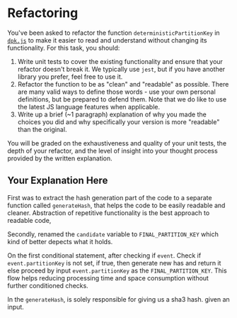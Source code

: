 # Refactoring

You've been asked to refactor the function `deterministicPartitionKey` in [`dpk.js`](dpk.js) to make it easier to read and understand without changing its functionality. For this task, you should:

1. Write unit tests to cover the existing functionality and ensure that your refactor doesn't break it. We typically use `jest`, but if you have another library you prefer, feel free to use it.
2. Refactor the function to be as "clean" and "readable" as possible. There are many valid ways to define those words - use your own personal definitions, but be prepared to defend them. Note that we do like to use the latest JS language features when applicable.
3. Write up a brief (~1 paragraph) explanation of why you made the choices you did and why specifically your version is more "readable" than the original.

You will be graded on the exhaustiveness and quality of your unit tests, the depth of your refactor, and the level of insight into your thought process provided by the written explanation.

## Your Explanation Here

First was to extract the hash generation part of the code to a separate function called `generateHash`, that helps the code to be easily readable and cleaner. Abstraction of repetitive functionality is the best approach to readable code,

Secondly, renamed the `candidate` variable to `FINAL_PARTITION_KEY` which kind of better depects what it holds.

On the first conditional statement, after checking if `event`. Check if `event.partitionKey` is not set, if true, then generate new has and return it else proceed by input `event.partitionKey` as the `FINAL_PARTITION_KEY`. This flow helps reducing processing time and space consumption without further conditioned checks.

In the `generateHash`, is solely responsible for giving us a sha3 hash. given an input.